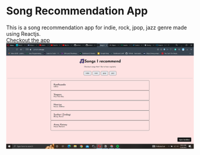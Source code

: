 # Song Recommendation App
This is a song recommendation app for indie, rock, jpop, jazz genre made using Reactjs. <br/>
[Checkout the app](https://jp6q0o.csb.app/) <br/>
![Screenshot](/image_2022-11-09_102637870.png)
